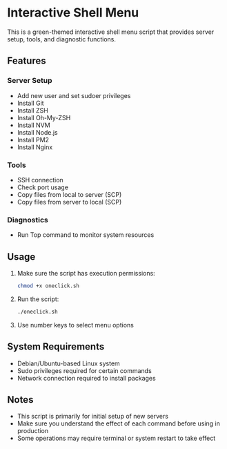 # Interactive Shell Menu

This is a green-themed interactive shell menu script that provides server setup, tools, and diagnostic functions.

## Features

### Server Setup
- Add new user and set sudoer privileges
- Install Git
- Install ZSH
- Install Oh-My-ZSH
- Install NVM
- Install Node.js
- Install PM2
- Install Nginx

### Tools
- SSH connection
- Check port usage
- Copy files from local to server (SCP)
- Copy files from server to local (SCP)

### Diagnostics
- Run Top command to monitor system resources

## Usage

1. Make sure the script has execution permissions:
   ```bash
   chmod +x oneclick.sh
   ```

2. Run the script:
   ```bash
   ./oneclick.sh
   ```

3. Use number keys to select menu options

## System Requirements

- Debian/Ubuntu-based Linux system
- Sudo privileges required for certain commands
- Network connection required to install packages

## Notes

- This script is primarily for initial setup of new servers
- Make sure you understand the effect of each command before using in production
- Some operations may require terminal or system restart to take effect

